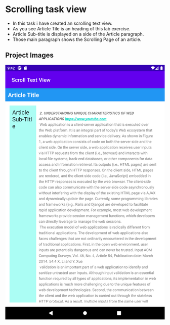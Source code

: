 # Scrolling task view
- In this task i have created an scrolling text view.
- As you see Article Tile is an heading of this lab exercise.
- Article Sub-title is displayed on a side of the Article paragraph.
- Those main paragraph shows the Scrolling Page of an article.

## Project Images
![alt text](TextView.png)
